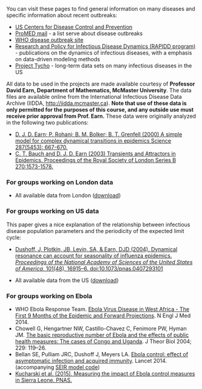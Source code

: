 <div markdown="1">

You can visit these pages to find general information on many diseases and specific information about recent outbreaks:

- [US Centers for Disease Control and Prevention](http://www.cdc.gov/DiseasesConditions)
- [ProMED mail](http://www.promedmail.org) - a list serve about disease outbreaks
- [WHO disease outbreak site](http://www.who.int/csr/don/en/index.html)
- [Research and Policy for Infectious Disease Dynamics (RAPIDD program)](http://scholar.google.com/citations?hl=en&user=ngDeGF8AAAAJ) - publications on the dynamics of infectious diseases, with a emphasis on data-driven modeling methods
- [Project Tycho](http://www.tycho.pitt.edu/) - long-term data sets on many infectious diseases in the US

All data to be used in the projects are made available courtesy of **Professor David Earn, Department of Mathematics, McMaster University**. The data files are available online from the International Infectious Disease Data Archive (IIDDA, <http://iidda.mcmaster.ca>). **Note that use of these data is only permitted for the purposes of this course, and any outside use must receive prior approval from Prof. Earn.** These data were originally analyzed in the following two publications:

- [D. J. D. Earn; P. Rohani; B. M. Bolker; B. T. Grenfell (2000) A simple model for complex dynamical transitions in epidemics Science 287(5453): 667-670.]({{page.repo}}/blob/master/references/Earn2000.pdf?raw=true)
- [C. T. Bauch and D. J. D. Earn (2003) Transients and Attractors in Epidemics. Proceedings of the Royal Society of London Series B 270:1573-1578.]({{page.repo}}/blob/master/references/Bauch2003.pdf?raw=true)

### For groups working on London data

- All available data from London ([download]({{page.repo}}/blob/master/projectData/dataLondon_all.Rdata?raw=true))

### For groups working on US data

This paper gives a nice explanation of the relationship between infectious disease population parameters and the periodicity of the expected limit cycle:

- [Dushoff, J, Plotkin, JB, Levin, SA, & Earn, DJD (2004). Dynamical resonance can account for seasonality of influenza epidemics. _Proceedings of the National Academy of Sciences of the United States of America_, 101(48), 16915–6. <doi:10.1073/pnas.0407293101>]({{page.repo}}/blob/master/references/Dushoff2004.pdf?raw=true)

- All available data from the US ([download]({{page.repo}}/blob/master/projectData/dataUS_all.Rdata?raw=true))

### For groups working on Ebola

- WHO Ebola Response Team. [Ebola Virus Disease in West Africa - The First 9 Months of the Epidemic and Forward Projections]({{page.repo}}/blob/master/references/EbolaFirst9Months.pdf?raw=true). N Engl J Med 2014.
- Chowell G, Hengartner NW, Castillo-Chavez C, Fenimore PW, Hyman JM. [The basic reproductive number of Ebola and the effects of public health measures: The cases of Congo and Uganda]({{page.repo}}/blob/master/references/ChowellEbola2004.pdf?raw=true). J Theor Biol 2004; 229: 119–26.
- Bellan SE, Pulliam JRC, Dushoff J, Meyers LA. [Ebola control: effect of asymptomatic infection and acquired immunity]({{page.repo}}/blob/master/references/BellanAsymptomaticEbola2014.pdf?raw=true). Lancet 2014. (accompanying [SEIR model code](http://ebola.ici3d.org/Lancet/ebolaSEIR.R))
- [Kucharski et al. (2015). Measuring the impact of Ebola control measures in Sierra Leone. PNAS.]({{page.repo}}/blob/master/references/KucharskiPNAS2015.pdf)



</div>
